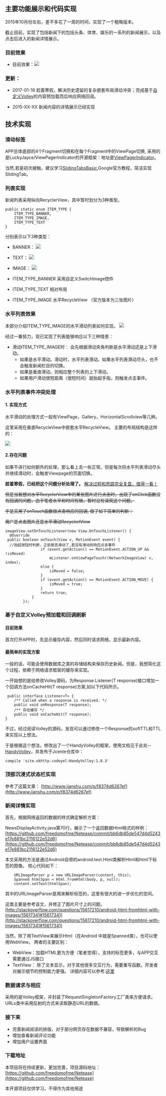 
## 主要功能展示和代码实现

2015年10月份左右，差不多花了一周的时间，实现了一个粗略版本。

截止目前，实现了包括新闻下的包括头条、体育、娱乐的一系列的新闻展示，以及点击后进入的新闻详情展示。

<!--more-->

### 目前效果

* 目前效果：![](./Screenshot/home.jpeg)

### 更新：

* 2017-01-18 趁着寒假，解决历史遗留的复杂嵌套布局滑动冲突；完成基于[自定义Volley](https://github.com/freedomofme/HandyVolley)的内容预加载而后响应网络回调。

* 2015-XX-XX 新闻内容的详情展示已经实现 


## 技术实现
### 滑动标签 
APP总体底部的4个Fragment切换和在每个Fragment中的ViewPage切换, 采用的是LuckyJayce/ViewPagerIndicator的开源框架：地址是[ViewPagerIndicator](https://github.com/LuckyJayce/ViewPagerIndicator)。

当然,若是初次接触，建议学习[SlidingTabsBasic](https://developer.android.com/samples/SlidingTabsBasic/index.html),Google官方教程，简洁实现SlidingTab。

### 列表实现
新闻列表采用纵向RecyclerView，其中暂时划分为3种类型。

	public static enum ITEM_TYPE {
        ITEM_TYPE_BANNER,
        ITEM_TYPE_IMAGE,
        ITEM_TYPE_TEXT
    }
分别表示以下3种类型：

- BANNER：
![](http://images2015.cnblogs.com/blog/739642/201509/739642-20150914143937664-372953191.png)
- TEXT：
![](http://images2015.cnblogs.com/blog/739642/201509/739642-20150914143948320-1282950477.png)
- IMAGE：
![](http://images2015.cnblogs.com/blog/739642/201509/739642-20150914143954336-1896838803.png)
 
- ITEM_TYPE_BANNER 采用自定义SwitchImage控件
- ITEM_TYPE_TEXT 相对布局
- ITEM_TYPE_IMAGE 水平RecycleView （官方版本为三张图片）

### 水平列表效果

本部分介绍ITEM_TYPE_IMAGE的水平滑动列表如何实现。
![](http://images2015.cnblogs.com/blog/739642/201509/739642-20150914144420304-1934370299.png)

经过一番努力，现已实现了列表能够响应以下三种情景：


- 滑动ITEM_TYPE_IMAGE时：
	会先根据滑动夹角判断是水平滑动还是上下滑动。
 	- 如果是水平滑动。滑动时，水平列表滑动。如果水平列表滑动尽头，也不会触发新闻栏目的切换。
	- 如果是垂直滑动。则相应整个列表的上下滑动。
	- 如果用户滑动很短距离（很短时间）就抬起手指，则触发点击事件。


### 水平列表事件冲突处理

#### 1. 实现方式
水平滑动的处理方式一般有ViewPage，Gallery，HorizontalScrollview等几种。

这里采用在垂直RecycleView中嵌套水平RecycleView。
主要的布局结构是这样的：

![](./Screenshot/layout.png)

#### 2.存在问题
如果不进行如何额外的处理，那么看上去一些正常。但是每次将水平列表滑动尽头并继续滑动时，会触发Viewpage的页面切换。

**趁着寒假，已经把这个问题分析处理了。**
[解决过程和思路完全复盘，值得一看！](http://freedomofme.github.io/开发/多重嵌套布局下滑动冲突解决方案和思路)

<del>  但是当我想对水平RecyclerView中的某张图片进行点击时，出现了onClick函数没有回调的问题，由于笔者水平和时间有限，暂时没有深究这个问题。</del>

<del>于是采用了onTouch函数做点击响应的回调, 做了如下简单的判断：</del>

<del> 用户是点击图片还是水平滑动RecyclerIView </del>
<del>

    imageView.setOnTouchListener(new View.OnTouchListener() {
      @Override
     public boolean onTouch(View v, MotionEvent event) {
      //抬起按钮时判断，之前是否滑动了,若没有滑动则响应点击事件
                    if (event.getAction() == MotionEvent.ACTION_UP && !isMoved)
                        mListener.onViewPageTouch((NetworkImageView) v, index);
                    else {
                        isMoved = false;
                    }
                    if (event.getAction() == MotionEvent.ACTION_MOVE) {
                        isMoved = true;
                    }
                    return true;
                }
            });
            
</del>

### 基于自定义Volley预加载和回调刷新

#### 目前效果
首次打开APP时，先显示缓存内容，然后同时请求网络，显示最新内容。

#### 最简单的实现方案
一般的话，可能会使用数据库之类的存储结构来保存历史新闻。但是，我想简化这个过程，依赖于网络请求框架的缓存来实现。

一开始想的是给修改Volley源码，为Response.Listener(T response)接口增加一个回调方法onCacheHit(T response)方案,如以下代码所示。

	 public interface Listener<T> {
        /** Called when a response is received. */
        public void onResponse(T response);
        /** 存在缓存 */
        public void onCacheHit(T response);
    }


不过，经过阅读Volley的源码，发现可以通过修改一个Response的softTTL和TTL来实现以上想法。

于是根据这个想法，修改出了一个HandyVolley的框架，使用文档见于此处--[HandyVolley](https://github.com/freedomofme/HandyVolley)，并发布于Jcente仓库中：

	compile 'site.okhttp.codeyel:HandyVolley:1.0.3'
	

### 顶部沉浸式状态栏实现

参考了这篇文章：
[http://www.jianshu.com/p/f8374d6267ef](http://www.jianshu.com/p/f8374d6267ef)

### 新闻详情实现

首先，根据网络返回的数据的样式确定解析方案：

NewsDisplayActivity.java第70行，展示了一个返回数据Html格式的样例：[https://github.com/freedomofme/Netease/commit/bb6db85de547d4d5243e17e881bc2116122e52d6](https://github.com/freedomofme/Netease/commit/bb6db85de547d4d5243e17e881bc2116122e52d6)

本文采用的方法是通过Android自带的android.text.Html类解析Html和html下<img>标签的图像。
核心代码如下：

		URLImageParser p = new URLImageParser(content, this);
        Spanned htmlSpan = Html.fromHtml(body, p, null);
        content.setText(htmlSpan);

其中的URLImageParser是用来解析<img>标签的，这里有很大的进一步优化的空间。

这类主要是参考该文，并修正了图片尺寸上的问题。[http://stackoverflow.com/questions/15617210/android-html-fromhtml-with-images/15617341#15617341](http://stackoverflow.com/questions/15617210/android-html-fromhtml-with-images/15617341#15617341)

当然，除了用TextView来展示Html（在Android
中就是Spanned类），也可以使用WebView。
两者的主要区别：
* WebView：加载HTML更为方便（笔者觉得），支持的标签更多，与APP交互需要通过JS接口
* TextView： 除了文本显示，对于其他很多交互行为，需要重写函数。开发者对展示细节的控制能力更强。
详细内容可以参考:[这里](https://www.ibm.com/developerworks/cn/web/1407_zhangqian_androidhtml/)

### 数据请求与相应

采用的是Volley框架，并封装了RequestSingletonFactory工厂类来方便请求。
URLs类中采用反射的方式来读取静态URL的数据。


### 接下来

- 完善新闻阅读的排版，对于部分网页存在数据不兼容，导致解析的Bug
- 增加查看新闻评论功能
- 增加用户设置界面

### 下载地址

本项目将在持续更新，更加完善，项目源码地址：
[https://github.com/freedomofme/Netease](https://github.com/freedomofme/Netease)



本开源项目仅供学习，不得作为其他用途